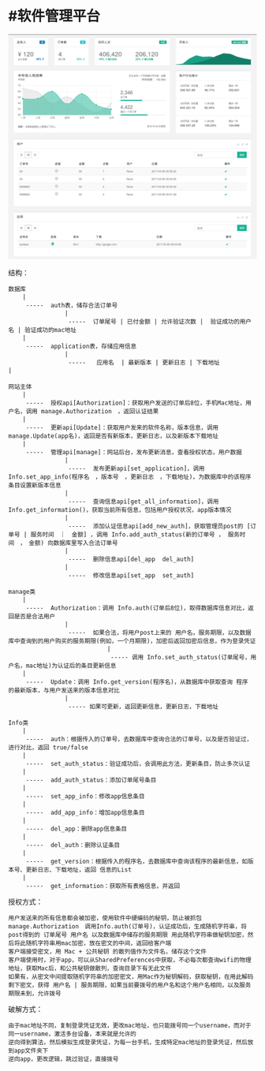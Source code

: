 #软件管理平台
==========

![](./pictures/后台.png)

结构：

    数据库
        |
         -----  auth表，储存合法订单号
                    |
                     -----  订单尾号 | 已付金额 | 允许验证次数 |  验证成功的用户名 | 验证成功的mac地址
        |
         -----  application表，存储应用信息
                    |
                     -----   应用名  | 最新版本 | 更新日志 | 下载地址
    |

    网站主体
        |
         -----  授权api[Authorization]：获取用户发送的订单后8位，手机Mac地址，用户名，调用 manage.Authorization　，返回认证结果
        |
         -----  更新api[Update]：获取用户发来的软件名称，版本信息，调用 manage.Update(app名)，返回是否有新版本，更新日志，以及新版本下载地址
        |
         -----  管理api[manage]：网站后台，发布更新消息，查看授权状态，用户数据
                    |
                     -----  发布更新api[set_application]，调用 Info.set_app_info(程序名　，版本号　，更新日志　，下载地址)，为数据库中的该程序条目设置新版本信息
                    |
                     -----  查询信息api[get_all_information]，调用 Info.get_information()，获取当前所有信息，包括用户授权状况，app版本情况
                    |
                     -----  添加认证信息api[add_new_auth]，获取管理员post的 [订单号 | 服务时间　｜　金额] ，调用 Info.add_auth_status(新的订单号 ， 服务时间　，　金额) 向数据库里写入合法订单号
                    |
                     -----  删除信息api[del_app  del_auth]
                    |
                     -----  修改信息api[set_app  set_auth]

    manage类
        |
         -----  Authorization：调用 Info.auth(订单后8位)，取得数据库信息对比，返回是否是合法用户
                    |
                     -----  如果合法，将用户post上来的 用户名，服务期限，以及数据库中查询到的用户购买的服务期限(例如，一个月期限)，加密后返回加密后信息，作为登录凭证
                                |
                                 ----- 调用 Info.set_auth_status(订单尾号，用户名，mac地址)为认证后的条目更新信息
        |
         -----  Update：调用 Info.get_version(程序名)，从数据库中获取查询 程序 的最新版本，与用户发送来的版本信息对比
                    |
                     ----- 如果可更新，返回更新信息，更新日志，下载地址

    Info类
        |
         -----  auth：根据传入的订单号，去数据库中查询合法的订单号，以及是否验证过，进行对比，返回 true/false
        |
         -----  set_auth_status：验证成功后，会调用此方法，更新条目，防止多次认证
        |
         -----  add_auth_status：添加订单尾号条目
        |
         -----  set_app_info：修改app信息条目
        |
         -----  add_app_info：增加app信息条目
        |
         -----  del_app：删除app信息条目
        |
         -----  del_auth：删除认证条目
        |
         -----  get_version：根据传入的程序名，去数据库中查询该程序的最新信息，如版本号、更新日志、下载地址，返回 信息的List
        |
         -----  get_information：获取所有表格信息，并返回


授权方式：

    用户发送来的所有信息都会被加密，使用软件中硬编码的秘钥，防止被抓包
    manage.Authorization　调用Info.auth(订单号)，认证成功后，生成随机字符串，将post得到的 订单尾号 用户名 以及数据库中储存的服务期限 用此随机字符串做秘钥加密，然后将此随机字符串用mac加密，放在密文的中间，返回给客户端
    客户端接受密文，用 Mac + 公共秘钥 的散列值作为文件名，储存这个文件
    客户端使用时，对于app，可以从SharedPreferences中获取，不必每次都查询wifi的物理地址，获取Mac后，和公共秘钥做散列，查询目录下有无此文件
    如果有，从密文中间提取随机字符串的加密密文，用Mac作为秘钥解码，获取秘钥，在用此解码剩下密文，获得 用户名 | 服务期限，如果当前要拨号的用户名和这个用户名相同，以及服务期限未到，允许拨号
    
破解方式：

    由于mac地址不同，复制登录凭证无效，更改mac地址，也只能拨号同一个username，而对于同一username，激活多台设备，本来就是允许的
    逆向得到算法，然后模拟生成登录凭证，为每一台手机，生成特定mac地址的登录凭证，然后放到app文件夹下
    逆向app，更改逻辑，跳过验证，直接拨号





